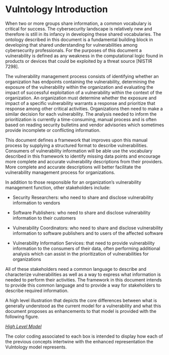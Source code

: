 # Vulntology Introduction

When two or more groups share information, a common vocabulary is critical for success. The cybersecurity landscape is relatively new and therefore is still in its infancy in developing these shared vocabularies. The ontology described in this document is a fundamental building block in developing that shared understanding for vulnerabilities among cybersecurity professionals. For the purposes of this document a vulnerability is defined as any weakness in the computational logic found in products or devices that could be exploited by a threat source [NISTIR 7298].

The vulnerability management process consists of identifying whether an organization has endpoints containing the vulnerability, determining the exposure of the vulnerability within the organization and evaluating the impact of successful exploitation of a vulnerability within the context of the organization. An organization must determine whether the exposure and impact of a specific vulnerability warrants a response and prioritize that response among other critical activities. Organizations then need to make a similar decision for each vulnerability. The analysis needed to inform the prioritization is currently a time-consuming, manual process and is often based on reading security bulletins and vendor advisories which sometimes provide incomplete or conflicting information.

This document defines a framework that improves upon this manual process by supplying a structured format to describe vulnerabilities. Consumers of vulnerability information will be able use the vocabulary described in this framework to identify missing data points and encourage more complete and accurate vulnerability descriptions from their providers. More complete and accurate descriptions will better facilitate the vulnerability management process for organizations.

In addition to those responsible for an organization’s vulnerability management function, other stakeholders include:

* Security Researchers: who need to share and disclose vulnerability information to vendors

* Software Publishers: who need to share and disclose vulnerability information to their customers

* Vulnerability Coordinators: who need to share and disclose vulnerability information to software publishers and to users of the affected software

* Vulnerability Information Services: that need to provide vulnerability information to the consumers of their data, often performing additional analysis which can assist in the prioritization of vulnerabilities for organizations

All of these stakeholders need a common language to describe and characterize vulnerabilities as well as a way to express what information is needed to perform their activities. The framework in this document intends to provide this common language and to provide a way for stakeholders to describe required information.

A high level illustration that depicts the core differences between what is generally understood as the current model for a vulnerability and what this document proposes as enhancements to that model is provided with the following figure. 

*[High Level Model](../figures/high-level-model.pdf)* 

The color coding associated to each box is intended to display how each of the previous concepts intertwine with the enhanced representation the Vulntology model represents.
